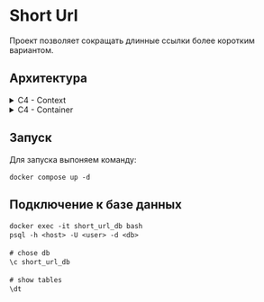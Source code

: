 # Short Url

Проект позволяет сокращать длинные ссылки более коротким вариантом.

## Архитектура

<details close>
  <summary>
    C4 - Context
  </summary>

  ![C4 - Context](docs/images/context.png)
</details>

<details close>
  <summary>
    C4 - Container
  </summary>

  ![C4 - Container](docs/images/container.png)
</details>

## Запуск

Для запуска выпоняем команду:

```
docker compose up -d
```

## Подключение к базе данных

```
docker exec -it short_url_db bash
psql -h <host> -U <user> -d <db>

# chose db
\c short_url_db

# show tables
\dt
```